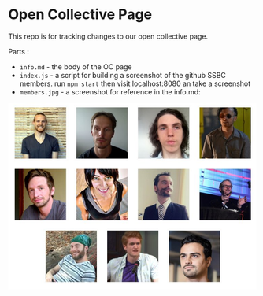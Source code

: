 # Open Collective Page

This repo is for tracking changes to our open collective page.

Parts : 

- `info.md` - the body of the OC page
- `index.js` - a script for building a screenshot of the github SSBC members. run `npm start` then visit localhost:8080 an take a screenshot
- `members.jpg` - a screenshot for reference in the info.md: 

![](./members.jpg)

